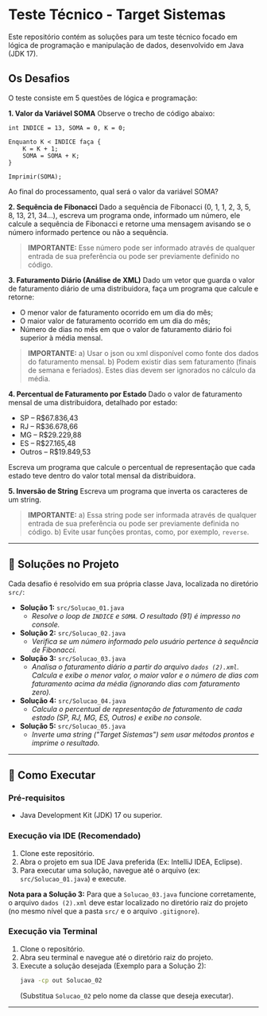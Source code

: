 # Teste Técnico - Target Sistemas

Este repositório contém as soluções para um teste técnico focado em lógica de programação e manipulação de dados, desenvolvido em Java (JDK 17).

## Os Desafios

O teste consiste em 5 questões de lógica e programação:

**1. Valor da Variável SOMA**
Observe o trecho de código abaixo:
```pseudocode
int INDICE = 13, SOMA = 0, K = 0;

Enquanto K < INDICE faça { 
    K = K + 1; 
    SOMA = SOMA + K; 
}

Imprimir(SOMA);
```
Ao final do processamento, qual será o valor da variável SOMA?

**2. Sequência de Fibonacci**
Dado a sequência de Fibonacci (0, 1, 1, 2, 3, 5, 8, 13, 21, 34...), escreva um programa onde, informado um número, ele calcule a sequência de Fibonacci e retorne uma mensagem avisando se o número informado pertence ou não a sequência.
> **IMPORTANTE:** Esse número pode ser informado através de qualquer entrada de sua preferência ou pode ser previamente definido no código.

**3. Faturamento Diário (Análise de XML)**
Dado um vetor que guarda o valor de faturamento diário de uma distribuidora, faça um programa que calcule e retorne:
* O menor valor de faturamento ocorrido em um dia do mês;
* O maior valor de faturamento ocorrido em um dia do mês;
* Número de dias no mês em que o valor de faturamento diário foi superior à média mensal.

> **IMPORTANTE:**
> a) Usar o json ou xml disponível como fonte dos dados do faturamento mensal.
> b) Podem existir dias sem faturamento (finais de semana e feriados). Estes dias devem ser ignorados no cálculo da média.

**4. Percentual de Faturamento por Estado**
Dado o valor de faturamento mensal de uma distribuidora, detalhado por estado:
* SP – R$67.836,43
* RJ – R$36.678,66
* MG – R$29.229,88
* ES – R$27.165,48
* Outros – R$19.849,53

Escreva um programa que calcule o percentual de representação que cada estado teve dentro do valor total mensal da distribuidora.

**5. Inversão de String**
Escreva um programa que inverta os caracteres de um string.
> **IMPORTANTE:**
> a) Essa string pode ser informada através de qualquer entrada de sua preferência ou pode ser previamente definida no código.
> b) Evite usar funções prontas, como, por exemplo, `reverse`.

---

## 📂 Soluções no Projeto

Cada desafio é resolvido em sua própria classe Java, localizada no diretório `src/`:

* **Solução 1:** `src/Solucao_01.java`
    * *Resolve o loop de `INDICE` e `SOMA`. O resultado (91) é impresso no console.*
* **Solução 2:** `src/Solucao_02.java`
    * *Verifica se um número informado pelo usuário pertence à sequência de Fibonacci.*
* **Solução 3:** `src/Solucao_03.java`
    * *Analisa o faturamento diário a partir do arquivo `dados (2).xml`. Calcula e exibe o menor valor, o maior valor e o número de dias com faturamento acima da média (ignorando dias com faturamento zero).*
* **Solução 4:** `src/Solucao_04.java`
    * *Calcula o percentual de representação de faturamento de cada estado (SP, RJ, MG, ES, Outros) e exibe no console.*
* **Solução 5:** `src/Solucao_05.java`
    * *Inverte uma string ("Target Sistemas") sem usar métodos prontos e imprime o resultado.*

---

## 🚀 Como Executar

### Pré-requisitos
* Java Development Kit (JDK) 17 ou superior.

### Execução via IDE (Recomendado)
1.  Clone este repositório.
2.  Abra o projeto em sua IDE Java preferida (Ex: IntelliJ IDEA, Eclipse).
3.  Para executar uma solução, navegue até o arquivo (ex: `src/Solucao_01.java`) e execute.

**Nota para a Solução 3:** Para que a `Solucao_03.java` funcione corretamente, o arquivo `dados (2).xml` deve estar localizado no diretório raiz do projeto (no mesmo nível que a pasta `src/` e o arquivo `.gitignore`).

### Execução via Terminal
1.  Clone o repositório.
2.  Abra seu terminal e navegue até o diretório raiz do projeto.
3.  Execute a solução desejada (Exemplo para a Solução 2):
    ```bash
    java -cp out Solucao_02
    ```
    (Substitua `Solucao_02` pelo nome da classe que deseja executar).

---
